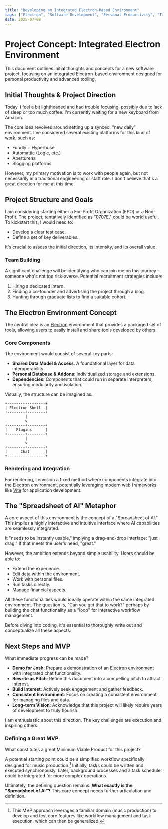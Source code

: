```yaml
---
title: "Developing an Integrated Electron-Based Environment"
tags: ["Electron", "Software Development", "Personal Productivity", "Tooling", "AI", "Start-up"]
date: 2025-07-08
---
```


# Project Concept: Integrated Electron Environment

This document outlines initial thoughts and concepts for a new software project, focusing on an integrated Electron-based environment designed for personal productivity and advanced tooling.

## Initial Thoughts & Project Direction

Today, I feel a bit lightheaded and had trouble focusing, possibly due to lack of sleep or too much coffee. I'm currently waiting for a new keyboard from Amazon.

The core idea revolves around setting up a synced, "new daily" environment. I've considered several existing platforms for this kind of work, such as:

*   Fundly + Hyperbuse
*   Automattic (Logic, etc.)
*   Aperturena
*   Blogging platforms

However, my primary motivation is to work with people again, but not necessarily in a traditional engineering or staff role. I don't believe that's a great direction for me at this time.

## Project Structure and Goals

I am considering starting either a For-Profit Organization (FPO) or a Non-Profit. The project, tentatively identified as "0707E," could be world useful. To kickstart this, I would need to:

*   Develop a clear test case.
*   Define a set of key deliverables.

It's crucial to assess the initial direction, its intensity, and its overall value.

### Team Building

A significant challenge will be identifying who can join me on this journey – someone who's not too risk-averse. Potential recruitment strategies include:

1.  Hiring a dedicated intern.
2.  Finding a co-founder and advertising the project through a blog.
3.  Hunting through graduate lists to find a suitable cohort.

## The Electron Environment Concept

The central idea is an [Electron](https://en.wikipedia.org/wiki/Electron_(software_framework)) environment that provides a packaged set of tools, allowing users to easily install and share tools developed by others.

### Core Components

The environment would consist of several key parts:

*   **Shared Data Model & Access**: A foundational layer for data interoperability.
*   **Personal Database & Addons**: Individualized storage and extensions.
*   **Dependencies**: Components that could run in separate interpreters, ensuring modularity and isolation.

Visually, the structure can be imagined as:

```
+-----------------+
| Electron Shell  |
+--------+--------+
         |
         v
+--------+--------+
|    Plugins      |
+--------+--------+
         |
         v
+--------+--------+
|      Chat       |
+-----------------+
```

### Rendering and Integration

For rendering, I envision a fixed method where components integrate into the Electron environment, potentially leveraging modern web frameworks like [Vite](https://vitejs.dev/) for application development.

## The "Spreadsheet of AI" Metaphor

A core aspect of this environment is the concept of a "Spreadsheet of AI." This implies a highly interactive and intuitive interface where AI capabilities are seamlessly integrated.

It "needs to be instantly usable," implying a drag-and-drop interface: "just drag." If that meets the user's need, "great."

However, the ambition extends beyond simple usability. Users should be able to:

*   Extend the experience.
*   Edit data within the environment.
*   Work with personal files.
*   Run tasks directly.
*   Manage financial aspects.

All these functionalities would ideally operate within the same integrated environment. The question is, "Can you get that to work?" perhaps by building the chat functionality as a "loop" for interactive workflow management.

Before diving into coding, it's essential to thoroughly write out and conceptualize all these aspects.

## Next Steps and MVP

What immediate progress can be made?

*   **Demo for Josh**: Prepare a demonstration of an [Electron environment](https://en.wikipedia.org/wiki/Electron_(software_framework)) with integrated chat functionality.
*   **Rewrite as Pitch**: Refine this document into a compelling pitch to attract interest.
*   **Build Interest**: Actively seek engagement and gather feedback.
*   **Consistent Environment**: Focus on creating a consistent environment for managing files and data.
*   **Long-term Vision**: Acknowledge that this project will likely require years of development to truly flourish.

I am enthusiastic about this direction. The key challenges are execution and inspiring others.

### Defining a Great MVP

What constitutes a great Minimum Viable Product for this project?

A potential starting point could be a simplified workflow specifically designed for music production.[^1] Initially, tasks could be written and executed synchronously. Later, background processes and a task scheduler could be integrated for more complex operations.

Ultimately, the defining question remains: **What exactly is the "Spreadsheet of AI"?** This core concept needs further articulation and definition.

[^1]: This MVP approach leverages a familiar domain (music production) to develop and test core features like workflow management and task execution, which can then be generalized.
